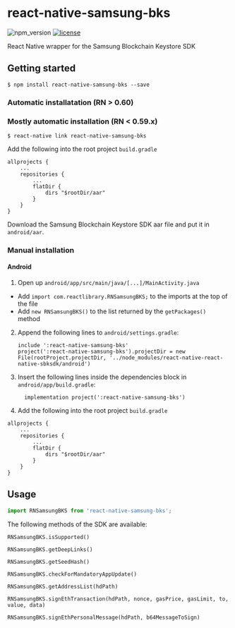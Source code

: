 # react-native-samsung-bks

![npm_version](https://img.shields.io/npm/v/react-native-samsung-bks.svg?style=flat-square&colorA=111d28&colorB=1a82ff)
[![license](https://img.shields.io/badge/license-MIT-6e3bea.svg?style=flat-square&colorA=111d28)](https://github.com/OriginProtocol/react-native-samsung-bks/blob/master/LICENSE)

React Native wrapper for the Samsung Blockchain Keystore SDK

## Getting started

`$ npm install react-native-samsung-bks --save`

### Automatic installatation (RN > 0.60)

### Mostly automatic installation (RN < 0.59.x)

`$ react-native link react-native-samsung-bks`

Add the following into the root project `build.gradle`

```
allprojects {
    ...
    repositories {
        ...
        flatDir {
            dirs "$rootDir/aar"
        }
    }
}
```

Download the Samsung Blockchain Keystore SDK aar file and put it in `android/aar`.

### Manual installation

#### Android

1. Open up `android/app/src/main/java/[...]/MainActivity.java`
  - Add `import com.reactlibrary.RNSamsungBKS;` to the imports at the top of the file
  - Add `new RNSamsungBKS()` to the list returned by the `getPackages()` method
2. Append the following lines to `android/settings.gradle`:
  	```
  	include ':react-native-samsung-bks'
  	project(':react-native-samsung-bks').projectDir = new File(rootProject.projectDir, '../node_modules/react-native-react-native-sbksdk/android')
  	```
3. Insert the following lines inside the dependencies block in `android/app/build.gradle`:
  	```
      implementation project(':react-native-samsung-bks')
  	```
4. Add the following into the root project `build.gradle`

```
allprojects {
    ...
    repositories {
        ...
        flatDir {
            dirs "$rootDir/aar"
        }
    }
}
```


## Usage
```javascript
import RNSamsungBKS from 'react-native-samsung-bks';

```

The following methods of the SDK are available:

`RNSamsungBKS.isSupported()`

`RNSamsungBKS.getDeepLinks()`

`RNSamsungBKS.getSeedHash()`

`RNSamsungBKS.checkForMandatoryAppUpdate()`

`RNSamsungBKS.getAddressList(hdPath)`

`RNSamsungBKS.signEthTransaction(hdPath, nonce, gasPrice, gasLimit, to, value, data)`

`RNSamsungBKS.signEthPersonalMessage(hdPath, b64MessageToSign)`
